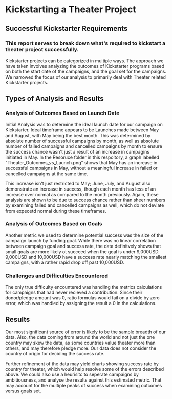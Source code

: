 # Kickstarting a Theater Project

## Successful Kickstarter Requirements

### This report serves to break down what's required to kickstart a theater project successfully.

  Kickstarter projects can be categorized in multiple ways. The approach we have taken involves analyzing the outcomes of Kickstarter programs based on both the start date of the campaigns, and the goal set for the campaigns. We narrowed the focus of our analysis to primarily deal with Theater related Kickstarter projects.

## Types of Analysis and Results

### Analysis of Outcomes Based on Launch Date

  Initial Analysis was to determine the ideal launch date for our campaign on Kickstarter. Ideal timeframe appears to be Launches made between May and August, with May being the best month. This was determined by absolute number of successful campaigns by month, as well as absolute number of failed campaigns and cancelled campaigns by month to ensure the success chance wasn't just a result of an increase in campagins initiated in May. In the Resoruce folder in this respoitory, a graph labelled "Theater_Outcomes_vs_Launch.png" shows that May has an increase in successful campaigns in May, without a meaningful increase in failed or cancelled campaigns at the same time.

  This increase isn't just restricted to May; June, July, and August also demonstrate an increase in success, though each month has less of an increase over normal as compared to the month previously. Again, these analysis are shown to be due to success chance rather than sheer numbers by examining failed and cancelled campaigns as well, which do not deviate from expecetd normal during these timeframes.

### Analysis of Outcomes Based on Goals

  Another metric we used to determine potential success was the size of the campaign launch by funding goal. While there was no linear correlation between campaign goal and success rate, the data definitvely shows that small goals are more likely ot succeed when the goal is under 9,000USD. 9,000USD and 10,000USD have a success rate nearly matching the smallest campaigns, with a rather rapid drop off past 10,000USD.

### Challenges and Difficulties Encountered

  The only true difficulty encountered was handling the metrics calculations for campaigns that had never recieved a contribution. Since their donor/pledge amount was 0, ratio formulas would fail on a divide by zero error, which was handled by assigning the result a 0 in the calculations.

## Results

  Our most significant source of error is likely to be the sample breadth of our data. Also, the data coming from around the world and not just the one country may skew the data, as some countries value theater more than others, and may therefore pledge more. Our data does not consider the country of origin for deciding the success rate.

  Further refinement of the data may yield charts showing success rate by country for theater, which would help resolve some of the errors described above. We could also use a heurisitc to seperate campaigns by ambitiousness, and analyse the results against this estimated metric. That may account for the multiple peaks of success when examining outcomes versus goals set.
